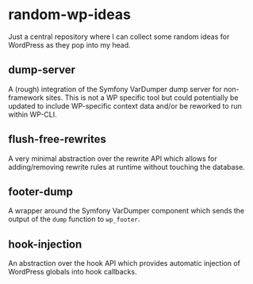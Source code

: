 # random-wp-ideas

Just a central repository where I can collect some random ideas for WordPress as they pop into my head.

## dump-server

A (rough) integration of the Symfony VarDumper dump server for non-framework sites. This is not a WP specific tool but could potentially be updated to include WP-specific context data and/or be reworked to run within WP-CLI.

## flush-free-rewrites

A very minimal abstraction over the rewrite API which allows for adding/removing rewrite rules at runtime without touching the database.

## footer-dump

A wrapper around the Symfony VarDumper component which sends the output of the `dump` function to `wp_footer`.

## hook-injection

An abstraction over the hook API which provides automatic injection of WordPress globals into hook callbacks.